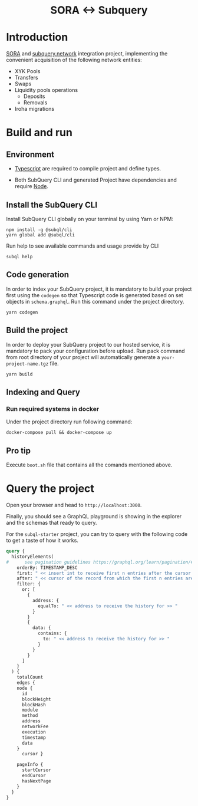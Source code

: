 <h1 align="center">SORA <-> Subquery</h1>

# Introduction

[SORA](https://sora.org/) and [subquery.network](https://subquery.network/) integration project, implementing the convenient acquisition of the following network entities:

- XYK Pools
- Transfers
- Swaps
- Liquidity pools operations
  - Deposits
  - Removals
- Iroha migrations

# Build and run

## Environment

- [Typescript](https://www.typescriptlang.org/) are required to compile project and define types.

- Both SubQuery CLI and generated Project have dependencies and require [Node](https://nodejs.org/en/).


## Install the SubQuery CLI

Install SubQuery CLI globally on your terminal by using Yarn or NPM:

```
npm install -g @subql/cli
yarn global add @subql/cli
```

Run help to see available commands and usage provide by CLI
```
subql help
```

## Code generation

In order to index your SubQuery project, it is mandatory to build your project first using the `codegen` so that Typescript code is generated based on set objects in `schema.graphql`. Run this command under the project directory.

````
yarn codegen
````

## Build the project

In order to deploy your SubQuery project to our hosted service, it is mandatory to pack your configuration before upload.
Run pack command from root directory of your project will automatically generate a `your-project-name.tgz` file.

```
yarn build
```

## Indexing and Query

### Run required systems in docker


Under the project directory run following command:

```
docker-compose pull && docker-compose up
```

## Pro tip

Execute `boot.sh` file that contains all the comands mentioned above.


# Query the project

Open your browser and head to `http://localhost:3000`.

Finally, you should see a GraphQL playground is showing in the explorer and the schemas that ready to query.

For the `subql-starter` project, you can try to query with the following code to get a taste of how it works.

````graphql
query {
  historyElements(
#      see pagination guidelines https://graphql.org/learn/pagination/#pagination-and-edges
    orderBy: TIMESTAMP_DESC
    first: " << insert int to receive first n entries after the cursor >> "
    after: " << cursor of the record from which the first n entries are to be obtained >> "
    filter: {
      or: [
        {
          address: {
            equalTo: " << address to receive the history for >> "
          }
        }
        {
          data: {
            contains: {
              to: " << address to receive the history for >> "
            }
          }
        }
      ]
    }
  ) {
    totalCount
    edges {
    node {
      id
      blockHeight
      blockHash
      module
      method
      address
      networkFee
      execution
      timestamp
      data
    }
      cursor }

    pageInfo {
      startCursor
      endCursor
      hasNextPage
    }
  }
}
````
